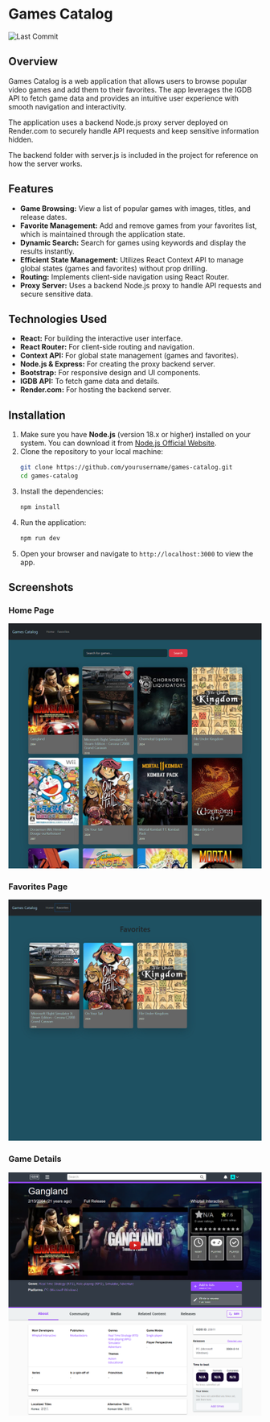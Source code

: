 # Games Catalog
![Last Commit](https://img.shields.io/github/last-commit/Fuoad-Ibrahim/games-catalog)

## Overview

Games Catalog is a web application that allows users to browse popular video games and add them to their favorites. The app leverages the IGDB API to fetch game data and provides an intuitive user experience with smooth navigation and interactivity.

The application uses a backend Node.js proxy server deployed on Render.com to securely handle API requests and keep sensitive information hidden.

The backend folder with server.js is included in the project for reference on how the server works.

## Features

- **Game Browsing:** View a list of popular games with images, titles, and release dates.
- **Favorite Management:** Add and remove games from your favorites list, which is maintained through the application state.
- **Dynamic Search:** Search for games using keywords and display the results instantly.
- **Efficient State Management:** Utilizes React Context API to manage global states (games and favorites) without prop drilling.
- **Routing:** Implements client-side navigation using React Router.
- **Proxy Server:** Uses a backend Node.js proxy to handle API requests and secure sensitive data.

## Technologies Used

- **React:** For building the interactive user interface.
- **React Router:** For client-side routing and navigation.
- **Context API:** For global state management (games and favorites).
- **Node.js & Express:** For creating the proxy backend server.
- **Bootstrap:** For responsive design and UI components.
- **IGDB API:** To fetch game data and details.
- **Render.com:** For hosting the backend server.

## Installation

1. Make sure you have **Node.js** (version 18.x or higher) installed on your system. You can download it from [Node.js Official Website](https://nodejs.org/).
2. Clone the repository to your local machine:
   ```bash
   git clone https://github.com/yourusername/games-catalog.git
   cd games-catalog
   ```
3. Install the dependencies:
   ```bash
   npm install
   ```
4. Run the application:
   ```bash
   npm run dev
   ```
5. Open your browser and navigate to `http://localhost:3000` to view the app.

## Screenshots

### Home Page

  ![Home Page](./images/homepage.png)
  
### Favorites Page
  ![Favorites Page](./images/favpage.png)
  
### Game Details

  ![Game Details](./images/details.png)

